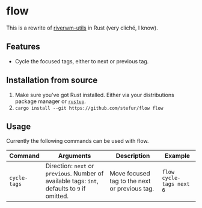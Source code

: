 # flow
This is a rewrite of [riverwm-utils](https://github.com/NickHastings/riverwm-utils) in Rust (very cliché, I know).

## Features
- Cycle the focused tags, either to next or previous tag.

## Installation from source
1. Make sure you've got Rust installed. Either via your distributions package manager or [`rustup`](https://rustup.rs/).
2. `cargo install --git https://github.com/stefur/flow flow`

## Usage
Currently the following commands can be used with flow.

| Command | Arguments | Description | Example |
| --- | --- | --- | --- |
| `cycle-tags` | Direction: `next` or `previous`. Number of available tags: `int`, defaults to `9` if omitted. | Move focused tag to the next or previous tag. | `flow cycle-tags next 6` |